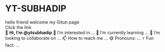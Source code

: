 # YT-SUBHADIP
hello friend welcome my Gitun page
<br>
Click the link
<br>
👋 <b>Hi, I’m @ytsubhadip</b>
 👀 I’m interested in ...
 🌱 I’m currently learning ...
💞️ I’m looking to collaborate on ...
📫 How to reach me ...
😄 Pronouns: ...
 ⚡ Fun fact: ...
 
